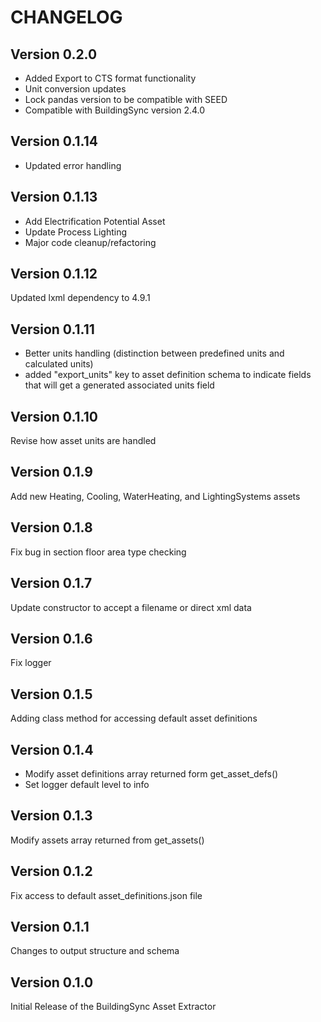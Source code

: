 # CHANGELOG

## Version 0.2.0

- Added Export to CTS format functionality
- Unit conversion updates
- Lock pandas version to be compatible with SEED
- Compatible with BuildingSync version 2.4.0

## Version 0.1.14

- Updated error handling

## Version 0.1.13

- Add Electrification Potential Asset
- Update Process Lighting
- Major code cleanup/refactoring

## Version 0.1.12

Updated lxml dependency to 4.9.1

## Version 0.1.11

- Better units handling (distinction between predefined units and calculated units)
- added "export_units" key to asset definition schema to indicate fields that will get a generated associated units field

## Version 0.1.10

Revise how asset units are handled

## Version 0.1.9

Add new Heating, Cooling, WaterHeating, and LightingSystems assets

## Version 0.1.8

Fix bug in section floor area type checking

## Version 0.1.7

Update constructor to accept a filename or direct xml data

## Version 0.1.6

Fix logger

## Version 0.1.5

Adding class method for accessing default asset definitions

## Version 0.1.4

- Modify asset definitions array returned form get_asset_defs()
- Set logger default level to info

## Version 0.1.3

Modify assets array returned from get_assets()

## Version 0.1.2

Fix access to default asset_definitions.json file

## Version 0.1.1

Changes to output structure and schema

## Version 0.1.0

Initial Release of the BuildingSync Asset Extractor
